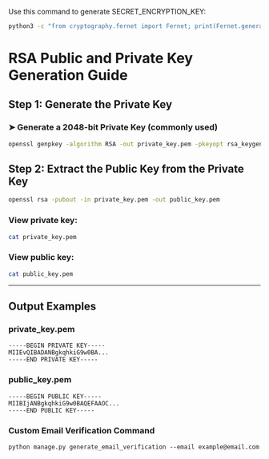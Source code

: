 Use this command to generate SECRET_ENCRYPTION_KEY:

```bash
python3 -c "from cryptography.fernet import Fernet; print(Fernet.generate_key().decode())"
```

# RSA Public and Private Key Generation Guide


## Step 1: Generate the Private Key

### ➤ Generate a 2048-bit Private Key (commonly used)
```bash
openssl genpkey -algorithm RSA -out private_key.pem -pkeyopt rsa_keygen_bits:2048
```

##  Step 2: Extract the Public Key from the Private Key

```bash
openssl rsa -pubout -in private_key.pem -out public_key.pem
```

### View private key:
```bash
cat private_key.pem
```

### View public key:
```bash
cat public_key.pem
```

---

##  Output Examples

### private_key.pem
```
-----BEGIN PRIVATE KEY-----
MIIEvQIBADANBgkqhkiG9w0BA...
-----END PRIVATE KEY-----
```

### public_key.pem
```
-----BEGIN PUBLIC KEY-----
MIIBIjANBgkqhkiG9w0BAQEFAAOC...
-----END PUBLIC KEY-----
```


### Custom Email Verification Command
```
python manage.py generate_email_verification --email example@email.com
```